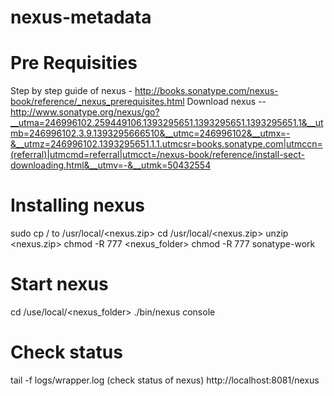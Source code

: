 nexus-metadata
=============

# Pre Requisities
Step by step guide of nexus - http://books.sonatype.com/nexus-book/reference/_nexus_prerequisites.html 
Download nexus --http://www.sonatype.org/nexus/go?__utma=246996102.259449106.1393295651.1393295651.1393295651.1&__utmb=246996102.3.9.1393295666510&__utmc=246996102&__utmx=-&__utmz=246996102.1393295651.1.1.utmcsr=books.sonatype.com|utmccn=(referral)|utmcmd=referral|utmcct=/nexus-book/reference/install-sect-downloading.html&__utmv=-&__utmk=50432554

# Installing nexus

sudo cp /<nexus-download-folder> to /usr/local/<nexus.zip>
cd /usr/local/<nexus.zip>
unzip <nexus.zip>
chmod -R 777 <nexus_folder>
chmod -R 777 sonatype-work

# Start nexus

cd /use/local/<nexus_folder>
./bin/nexus console

# Check status
tail -f logs/wrapper.log (check status of nexus)
http://localhost:8081/nexus
